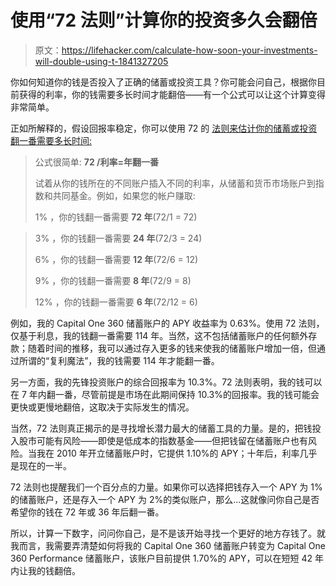 # 使用“72 法则”计算你的投资多久会翻倍

> 原文：<https://lifehacker.com/calculate-how-soon-your-investments-will-double-using-t-1841327205>

你如何知道你的钱是否投入了正确的储蓄或投资工具？你可能会问自己，根据你目前获得的利率，你的钱需要多长时间才能翻倍——有一个公式可以让这个计算变得非常简单。



正如所解释的，假设回报率稳定，你可以使用 72 的 [法则来估计你的储蓄或投资翻一番需要多长时间:](https://lifehacker.com/money-hack-the-rule-of-72-243925)

> 公式很简单: **72 /利率=年翻一番**
> 
> 试着从你的钱所在的不同账户插入不同的利率，从储蓄和货币市场账户到指数和共同基金。例如，如果您的帐户赚取:
> 
> 1% ，你的钱翻一番需要 **72 年**(72/1 = 72)

> 3% ，你的钱翻一番需要 **24 年**(72/3 = 24)
> 
> 6% ，你的钱翻一番需要 **12 年**(72/6 = 12)
> 
> 9% ，你的钱翻一番需要 **8 年**(72/9 = 8)
> 
> 12% ，你的钱翻一番需要 **6 年**(72/12 = 6)

例如，我的 Capital One 360 储蓄账户的 APY 收益率为 0.63%。使用 72 法则，仅基于利息，我的钱翻一番需要 114 年。当然，这不包括储蓄账户的任何额外存款；随着时间的推移，我可以通过存入更多的钱来使我的储蓄账户增加一倍，但通过所谓的“复利魔法”，我的钱需要 114 年才能翻一番。

另一方面，我的先锋投资账户的综合回报率为 10.3%。72 法则表明，我的钱可以在 7 年内翻一番，尽管前提是市场在此期间保持 10.3%的回报率。我的钱可能会更快或更慢地翻倍，这取决于实际发生的情况。

当然，72 法则真正揭示的是寻找增长潜力最大的储蓄工具的力量。是的，把钱投入股市可能有风险——即使是低成本的指数基金——但把钱留在储蓄账户也有风险。当我在 2010 年开立储蓄账户时，它提供 1.10%的 APY；十年后，利率几乎是现在的一半。

72 法则也提醒我们一个百分点的力量。如果你可以选择把钱存入一个 APY 为 1%的储蓄账户，还是存入一个 APY 为 2%的类似账户，那么...这就像问你自己是否希望你的钱在 72 年或 36 年后翻一番。

所以，计算一下数字，问问你自己，是不是该开始寻找一个更好的地方存钱了。就我而言，我需要弄清楚如何将我的 Capital One 360 储蓄账户转变为 Capital One 360 Performance 储蓄账户，该账户目前提供 1.70%的 APY，可以在短短 42 年内让我的钱翻倍。